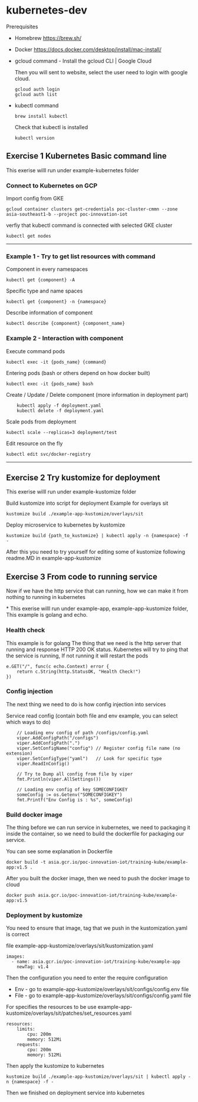 # kubernetes-dev

Prerequisites 
- Homebrew
https://brew.sh/

- Docker https://docs.docker.com/desktop/install/mac-install/


- gcloud command - Install the gcloud CLI | Google Cloud 

    Then you will sent to website, select the user need to login with google cloud.
    ```
    gcloud auth login
    gcloud auth list
    ```


- kubectl command
    ```
    brew install kubectl
    ```

    Check that kubectl is installed

    ```
    kubectl version
    ```

## Exercise 1 Kubernetes Basic command line

This exerise willl run under example-kubernetes folder

### Connect to Kubernetes on GCP

Import config from GKE

```
gcloud container clusters get-credentials poc-cluster-cmmn --zone asia-southeast1-b --project poc-innovation-iot
```

verfiy that kubectl command is connected with selected GKE cluster

```
kubectl get nodes
```

---

### Example 1 - Try to get list resources with command

Component in every namespaces

```
kubectl get {component} -A
```

Specific type and name spaces

```
kubectl get {component} -n {namespace}
```

Describe information of component

```
kubectl describe {component} {component_name}
```

### Example 2 - Interaction with component

Execute command pods

```
kubectl exec -it {pods_name} {command}
```

Entering pods (bash or others depend on how docker built)

```
kubectl exec -it {pods_name} bash
```

Create / Update / Delete component (more information in deployment part)

```
    kubectl apply -f deployment.yaml
    kubectl delete -f deployment.yaml
```

Scale pods from deployment

```
kubectl scale --replicas=3 deployment/test
```

Edit resource on the fly

```
kubectl edit svc/docker-registry
```

---

## Exercise 2 Try kustomize for deployment

This exerise willl run under example-kustomize folder

Build kustomize into script for deployment
Example for overlays sit

```
kustomize build ./example-app-kustomize/overlays/sit
```

Deploy microservice to kubernetes by kustomize

```
kustomize build {path_to_kustomize} | kubectl apply -n {namespace} -f -
```

After this you need to try yourself for editing some of kustomize following readme.MD in example-app-kustomize


## Exercise 3 From code to running service
Now if we have the http service that can running, how we can make it from nothing to running in kubernetes

\* 
This exerise willl run under example-app, example-app-kustomize folder, This example is golang and echo.

### Health check
This example is for golang
The thing that we need is the http server that running and response HTTP 200 OK status.
Kubernetes will try to ping that the service is running, If not running it will restart the pods


```
e.GET("/", func(c echo.Context) error {
    return c.String(http.StatusOK, "Health Check!")
})
```
    
### Config injection

The next thing we need to do is how config injection into services


Service read config (contain both file and env example, you can select which ways to do)
```
	// Loading env config of path /configs/config.yaml
	viper.AddConfigPath("/configs")
	viper.AddConfigPath(".")
	viper.SetConfigName("config") // Register config file name (no extension)
	viper.SetConfigType("yaml")   // Look for specific type
	viper.ReadInConfig()

	// Try to Dump all config from file by viper
	fmt.Println(viper.AllSettings())

	// Loading env config of key SOMECONFIGKEY
	someConfig := os.Getenv("SOMECONFIGKEY")
	fmt.Printf("Env Config is : %s", someConfig)
```


### Build docker image

The thing before we can run service in kubernetes, we need to packaging it inside the container, so we need to build the dockerfile for packaging our service.

You can see some explanation in Dockerfile

```
docker build -t asia.gcr.io/poc-innovation-iot/training-kube/example-app:v1.5 .
```

After you built the docker image, then we need to push the docker image to cloud

```
docker push asia.gcr.io/poc-innovation-iot/training-kube/example-app:v1.5
```


### Deployment by kustomize

You need to ensure that image, tag that we push in the kustomization.yaml is correct

file example-app-kustomize/overlays/sit/kustomization.yaml
```
images:
  - name: asia.gcr.io/poc-innovation-iot/training-kube/example-app
    newTag: v1.4
```

Then the configuration you need to enter the require configuration
- Env - go to example-app-kustomize/overlays/sit/configs/config.env file
- File - go to example-app-kustomize/overlays/sit/configs/config.yaml file

For specifies the resources to be use example-app-kustomize/overlays/sit/patches/set_resources.yaml
```
resources:
    limits:
        cpu: 200m
        memory: 512Mi
    requests:
        cpu: 200m
        memory: 512Mi
```

Then apply the kustomize to kubernetes

```
kustomize build ./example-app-kustomize/overlays/sit | kubectl apply -n {namespace} -f -
```

Then we finished on deployment service into kubernetes
